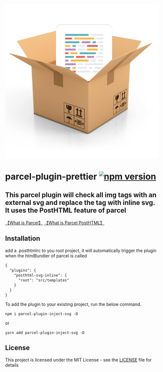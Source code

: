 ![](assets/parcel-plugin-inject-svg.png)

# parcel-plugin-prettier  [![npm version](https://badge.fury.io/js/parcel-plugin-prettier.svg)](https://badge.fury.io/js/parcel-plugin-prettier)

This parcel plugin will check all img tags with an external svg and replace the tag with inline svg.
It uses the PostHTML feature of parcel
---

[【What is Parcel】](https://parceljs.org/)
[【What is Parcel PostHTML】](https://parceljs.org/html.html#posthtml)

## Installation

add a .posthtmlrc to you root project, it will automatically trigger the plugin when the htmlBundler of parcel is called

```
{
  "plugins": {
    "posthtml-svg-inline": {
      "root": "src/templates"
    }
  }
}
```

To add the plugin to your existing project, run the below command.

```
npm i parcel-plugin-inject-svg -D
```
or
```
yarn add parcel-plugin-inject-svg -D
```

## License

This project is licensed under the MIT License - see the [LICENSE](LICENSE) file for details
